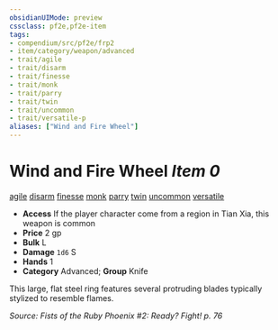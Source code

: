 ```yaml
---
obsidianUIMode: preview
cssclass: pf2e,pf2e-item
tags:
- compendium/src/pf2e/frp2
- item/category/weapon/advanced
- trait/agile
- trait/disarm
- trait/finesse
- trait/monk
- trait/parry
- trait/twin
- trait/uncommon
- trait/versatile-p
aliases: ["Wind and Fire Wheel"]
---
```

# Wind and Fire Wheel *Item 0*  
[agile](../../../rules/traits/agile.md)  [disarm](../../../rules/traits/disarm.md)  [finesse](../../../rules/traits/finesse.md)  [monk](../../../rules/traits/monk.md)  [parry](../../../rules/traits/parry.md)  [twin](../../../rules/traits/twin.md)  [uncommon](../../../rules/traits/uncommon.md)  [versatile <p>](../../../rules/traits/versatile.md)  

- **Access** If the player character come from a region in Tian Xia, this weapon is common
- **Price** 2 gp
- **Bulk** L
- **Damage** `1d6` S
- **Hands** 1
- **Category** Advanced; **Group** Knife 

This large, flat steel ring features several protruding blades typically stylized to resemble flames.

*Source: Fists of the Ruby Phoenix #2: Ready? Fight! p. 76*